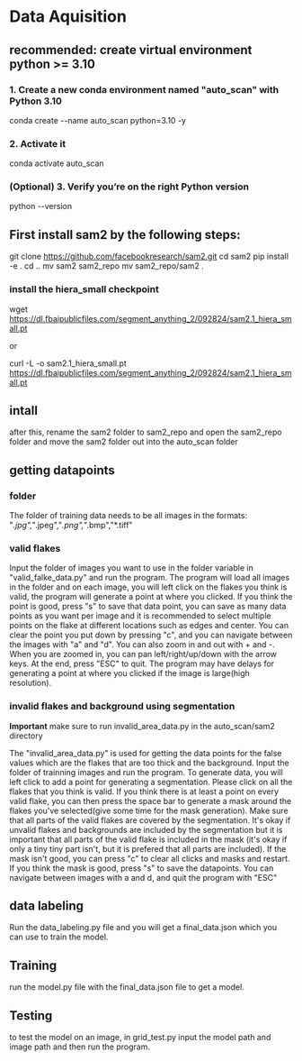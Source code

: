 # Data Aquisition
## recommended: create virtual environment python >= 3.10
### 1. Create a new conda environment named "auto_scan" with Python 3.10
conda create --name auto_scan python=3.10 -y

### 2. Activate it
conda activate auto_scan

### (Optional) 3. Verify you’re on the right Python version
python --version

## First install sam2 by the following steps:
git clone https://github.com/facebookresearch/sam2.git
cd sam2
pip install -e .
cd ..
mv sam2 sam2_repo
mv sam2_repo/sam2 .
### install the hiera_small checkpoint

wget https://dl.fbaipublicfiles.com/segment_anything_2/092824/sam2.1_hiera_small.pt

or

curl -L -o sam2.1_hiera_small.pt \
     https://dl.fbaipublicfiles.com/segment_anything_2/092824/sam2.1_hiera_small.pt


## intall 

after this, rename the sam2 folder to sam2_repo and open the sam2_repo folder and move the sam2 folder out into the auto_scan folder

## getting datapoints

### folder
The folder of training data needs to be all images in the formats: "*.jpg","*.jpeg","*.png","*.bmp","*.tiff"

### valid flakes
Input the folder of images you want to use in the folder variable in "valid_falke_data.py" and run the program. The program will load all images in the folder and on each image, you will left click on the flakes you think is valid, the program will generate a point at where you clicked. If you think the point is good, press "s" to save that data point, you can save as many data points as you want per image and it is recommended to select multiple points on the flake at different locations such as edges and center. You can clear the point you put down by pressing "c", and you can navigate between the images with "a" and "d". You can also zoom in and out with + and -. When you are zoomed in, you can pan left/right/up/down with the arrow keys. At the end, press "ESC" to quit. The program may have delays for generating a point at where you clicked if the image is large(high resolution).

### invalid flakes and background using segmentation
**Important** make sure to run invalid_area_data.py in the auto_scan/sam2 directory

The "invalid_area_data.py" is used for getting the data points for the false values which are the flakes that are too thick and the background. Input the folder of trainning images and run the program. To generate data, you will left click to add a point for generating a segmentation. Please click on all the flakes that you think is valid. If you think there is at least a point on every valid flake, you can then press the space bar to generate a mask around the flakes you've selected(give some time for the mask generation). Make sure that all parts of the valid flakes are covered by the segmentation. It's okay if unvalid flakes and backgrounds are included by the segmentation but it is important that all parts of the valid flake is included in the mask (it's okay if only a tiny tiny part isn't, but it is prefered that all parts are included). If the mask isn't good, you can press "c" to clear all clicks and masks and restart. If you think the mask is good, press "s" to save the datapoints. You can navigate between images with a and d, and quit the program with "ESC"

## data labeling

Run the data_labeling.py file and you will get a final_data.json which you can use to train the model.

## Training

run the model.py file with the final_data.json file to get a model.

## Testing

to test the model on an image, in grid_test.py input the model path and image path and then run the program.